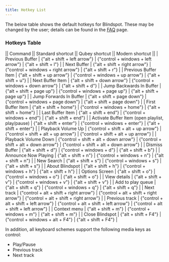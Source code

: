 ```yaml
---
title: Hotkey List
---
```


The below table shows the default hotkeys for Blindspot. These may be changed by the user; details can be found in the [FAQ](FAQ) page.

### Hotkeys Table

|| Command || Standard shortcut || Qubey shortcut || Modern shortcut ||
| Previous Buffer | {"alt + shift + left arrow"} | {"control + windows + left arrow"} | {"alt + shift + l"} |
| Next Buffer | {"alt + shift + right arrow"} | {"control + windows + right arrow"} | {"alt + shift + r"} |
| Previous Buffer Item | {"alt + shift + up arrow"} | {"control + windows + up arrow"} | {"alt + shift + u"} |
| Next Buffer Item | {"alt + shift + down arrow"} | {"control + windows + down arrow"} | {"alt + shift + d"} |
| Jump Backwards In Buffer | {"alt + shift + page up"} | {"control + windows + page up"} | {"alt + shift + page up"} |
| Jump Forwards In Buffer | {"alt + shift + page down"} | {"control + windows + page down"} | {"alt + shift + page down"} |
| First Buffer Item | {"alt + shift + home"} | {"control + windows + home"} | {"alt + shift + home"} |
| Last Buffer Item | {"alt + shift + end"} | {"control + windows + end"} | {"alt + shift + end"} |
| Activate Buffer Item (open playlist, play/pause) | {"alt + shift + enter"} | {"control + windows + enter"} | {"alt + shift + enter"} |
| Playback Volume Up | {"control + shift + alt + up arrow"} | {"control + shift + alt + up arrow"} | {"control + shift + alt + up arrow"} |
| Playback Volume Down | {"control + shift + alt + down arrow"} | {"control + shift + alt + down arrow"} | {"control + shift + alt + down arrow"} |
| Dismiss Buffer | {"alt + shift + d"} | {"control + windows + d"} | {"alt + shift + b"} |
| Announce Now Playing | {"alt + shift + n"} | {"control + windows + n"} | {"alt + shift + n"} |
| New Search | {"alt + shift + s"} | {"control + windows + s"} | {"alt + shift + s"} |
| About Blindspot | {"alt + shift + h"} | {"control + windows + h"} | {"alt + shift + h"} |
| Options Screen | {"alt + shift + o"} | {"control + windows + o"} | {"alt + shift + o"} |
| View details | {"alt + shift + v"} | {"control + windows + v"} | {"alt + shift + v"} |
| Add to play queue | {"alt + shift + q"} | {"control + windows + q"} | {"alt + shift + q"} |
| Next track | {"control + alt + shift + right arrow"} | {"control + alt + shift + right arrow"} | {"control + alt + shift + right arrow"} |
| Previous track | {"control + alt + shift + left arrow"} | {"control + alt + shift + left arrow"} | {"control + alt + shift + left arrow"} |
| Context menu | {"alt + shift + m"} | {"control + windows + m"} | {"alt + shift + m"} |
| Close Blindspot | {"alt + shift + F4"} | {"control + windows + alt + F4"} | {"alt + shift + F4"} |

In addition, all keyboard schemes support the following media keys as control:
* Play/Pause
* Previous track
* Next track